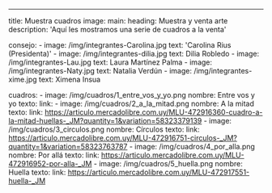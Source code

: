 ---
title: Muestra cuadros
image:
main:
  heading: Muestra y venta arte
  description: 'Aquí les mostramos una serie de cuadros a la venta'

  consejo:
    - image: /img/integrantes-Carolina.jpg
      text: 'Carolina Rius
      (Presidenta)'
    - image: /img/integrantes-dilia.jpg
      text: Dilia Robledo
    - image: /img/integrantes-Lau.jpg
      text: Laura Martínez Palma
    - image: /img/integrantes-Naty.jpg
      text: Natalia Verdún
    - image: /img/integrantes-xime.jpg
      text: Ximena Insua


  cuadros:
    - image: /img/cuadros/1_entre_vos_y_yo.png
      nombre: Entre vos y yo
      texto:
      link:
    - image: /img/cuadros/2_a_la_mitad.png
      nombre: A la mitad
      texto:
      link: https://articulo.mercadolibre.com.uy/MLU-472916360-cuadro-a-la-mitad-huellas-_JM?quantity=1&variation=58323379139
    - image: /img/cuadros/3_circulos.png
      nombre: Círculos
      texto:
      link: https://articulo.mercadolibre.com.uy/MLU-472916751-circulos-_JM?quantity=1&variation=58323763787
    - image: /img/cuadros/4_por_alla.png
      nombre: Por allá
      texto:
      link: https://articulo.mercadolibre.com.uy/MLU-472916952-por-alla-_JM
    - image: /img/cuadros/5_huella.png
      nombre: Huella
      texto:
      link: https://articulo.mercadolibre.com.uy/MLU-472917551-huella-_JM
      
